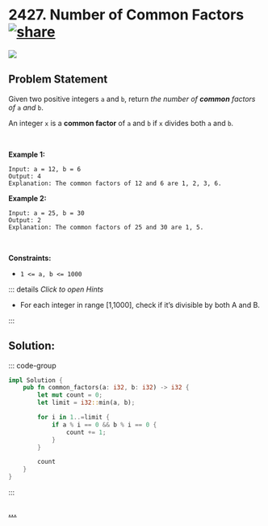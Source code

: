# 2427. Number of Common Factors [![share]](https://leetcode.com/problems/number-of-common-factors/)

![][easy]

## Problem Statement

<p>Given two positive integers <code>a</code> and <code>b</code>, return <em>the number of <strong>common</strong> factors of </em><code>a</code><em> and </em><code>b</code>.</p>
<p>An integer <code>x</code> is a <strong>common factor</strong> of <code>a</code> and <code>b</code> if <code>x</code> divides both <code>a</code> and <code>b</code>.</p>
<p> </p>
<p><strong class="example">Example 1:</strong></p>

```
Input: a = 12, b = 6
Output: 4
Explanation: The common factors of 12 and 6 are 1, 2, 3, 6.
```

<p><strong class="example">Example 2:</strong></p>

```
Input: a = 25, b = 30
Output: 2
Explanation: The common factors of 25 and 30 are 1, 5.
```

<p> </p>
<p><strong>Constraints:</strong></p>
<ul>
<li><code>1 &lt;= a, b &lt;= 1000</code></li>
</ul>

::: details _Click to open Hints_

- For each integer in range [1,1000], check if it’s divisible by both A and B.

:::

## Solution:

::: code-group

```rs [Rust]
impl Solution {
    pub fn common_factors(a: i32, b: i32) -> i32 {
        let mut count = 0;
        let limit = i32::min(a, b);

        for i in 1..=limit {
            if a % i == 0 && b % i == 0 {
                count += 1;
            }
        }

        count
    }
}

```

:::

### [_..._](#)

```

```

<!----------------------------------{ link }--------------------------------->

[share]: https://graph.org/file/3ea5234dda646b71c574a.png
[easy]: https://img.shields.io/badge/Difficulty-Easy-bright.svg
[medium]: https://img.shields.io/badge/Difficulty-Medium-yellow.svg
[hard]: https://img.shields.io/badge/Difficulty-Hard-red.svg
